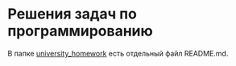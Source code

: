 # Решения задач по программированию
В папке [university_homework](university_homework) есть отдельный файл README.md.
